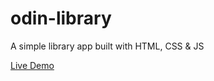 # odin-library
A simple library app built with HTML, CSS &amp; JS

[Live Demo](https://a-sortan.github.io/odin-library/)

